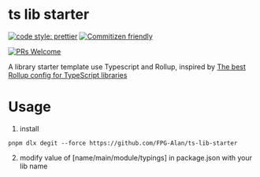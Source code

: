 # ts lib starter

[![code style: prettier](https://img.shields.io/badge/code_style-prettier-ff69b4.svg?style=flat-square)](https://github.com/prettier/prettier)
[![Commitizen friendly](https://img.shields.io/badge/commitizen-friendly-brightgreen.svg)](http://commitizen.github.io/cz-cli/)

[![PRs Welcome](https://img.shields.io/badge/PRs-welcome-brightgreen.svg?style=flat-square)](https://makeapullrequest.com)

A library starter template use Typescript and Rollup, inspired by [The best Rollup config for TypeScript libraries](https://gist.github.com/aleclarson/9900ed2a9a3119d865286b218e14d226)

# Usage

1. install

```
pnpm dlx degit --force https://github.com/FPG-Alan/ts-lib-starter
```

2. modify value of [name/main/module/typings] in package.json with your lib name
